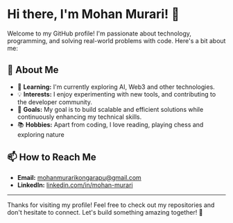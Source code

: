 # Hi there, I'm Mohan Murari! 👋

Welcome to my GitHub profile! I'm passionate about technology, programming, and solving real-world problems with code. Here's a bit about me:

## 🚀 About Me
- 🌱 **Learning:** I'm currently exploring AI, Web3 and other technologies.
- 💡 **Interests:** I enjoy experimenting with new tools, and contributing to the developer community.
- 🎯 **Goals:** My goal is to build scalable and efficient solutions while continuously enhancing my technical skills.
- 📚 **Hobbies:** Apart from coding, I love reading, playing chess and exploring nature

## 📫 How to Reach Me
- **Email:** [mohanmurarikongarapu@gmail.com](mailto:mohanmurarikongarapu@gmail.com)
- **LinkedIn:** [linkedin.com/in/mohan-murari](https://linkedin.com/in/mohan-murari)

---

Thanks for visiting my profile! Feel free to check out my repositories and don't hesitate to connect. Let's build something amazing together! 🚀
